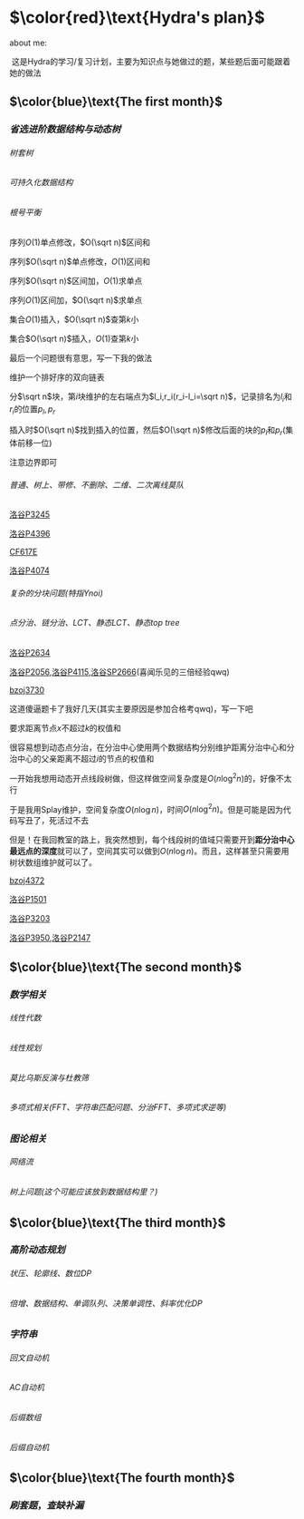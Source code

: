 # $\color{red}\text{Hydra's plan}$

about me:

​	这是$\text{Hydra}$的学习/复习计划，主要为知识点与她做过的题，某些题后面可能跟着她的做法

## $\color{blue}\text{The first month}$

### $省选进阶数据结构与动态树$

###### 树套树

###### 可持久化数据结构

###### 根号平衡

序列$O(1)$单点修改，$O(\sqrt n)$区间和

序列$O(\sqrt n)$单点修改，$O(1)$区间和

序列$O(\sqrt n)$区间加，$O(1)$求单点

序列$O(1)$区间加，$O(\sqrt n)$求单点

集合$O(1)$插入，$O(\sqrt n)$查第$k$小

集合$O(\sqrt n)$插入，$O(1)$查第$k$小



最后一个问题很有意思，写一下我的做法

维护一个排好序的双向链表

分$\sqrt n$块，第$i$块维护的左右端点为$l_i,r_i(r_i-l_i=\sqrt n)$，记录排名为$l_i$和$r_i$的位置$p_l,p_r$

插入时$O(\sqrt n)$找到插入的位置，然后$O(\sqrt n)$修改后面的块的$p_l$和$p_r$(集体前移一位)

注意边界即可

###### 普通、树上、带修、不删除、二维、二次离线莫队

[洛谷P3245](https://www.luogu.com.cn/problem/P3245)

[洛谷P4396](https://www.luogu.com.cn/problem/P4396)

[CF617E](http://codeforces.com/contest/617/problem/E)

[洛谷P4074](https://www.luogu.com.cn/problem/P4074)

###### 复杂的分块问题(特指$\text{Ynoi}$)

###### 点分治、链分治、$\text{LCT}$、静态$\text{LCT}$、静态$\text{top tree}$

[洛谷P2634](https://www.luogu.com.cn/problem/P2634)

[洛谷P2056](https://www.luogu.com.cn/problem/P2056),[洛谷P4115](https://www.luogu.com.cn/problem/P4115),[洛谷SP2666](https://www.luogu.com.cn/problem/SP2666)(喜闻乐见的三倍经验qwq)

[bzoj3730](https://lydsy.com/JudgeOnline/problem.php?id=3730)

这道傻逼题卡了我好几天(其实主要原因是参加合格考qwq)，写一下吧

要求距离节点$x$不超过$k$的权值和

很容易想到动态点分治，在分治中心使用两个数据结构分别维护距离分治中心和分治中心的父亲距离不超过$i$的节点的权值和

一开始我想用动态开点线段树做，但这样做空间复杂度是$O(n\log ^2n)$的，好像不太行

于是我用$\text{Splay}$维护，空间复杂度$O(n\log n)$，时间$O(n\log ^2 n)$。但是可能是因为代码写丑了，死活过不去

但是！在我回教室的路上，我突然想到，每个线段树的值域只需要开到**距分治中心最远点的深度**就可以了，空间其实可以做到$O(n\log n)$。而且，这样甚至只需要用树状数组维护就可以了。

[bzoj4372](https://lydsy.com/JudgeOnline/problem.php?id=4372)

[洛谷P1501](https://www.luogu.com.cn/problem/P1501)

[洛谷P3203](https://www.luogu.com.cn/problem/P3203)

[洛谷P3950](https://www.luogu.com.cn/problem/P3950),[洛谷P2147](https://www.luogu.com.cn/problem/P2147)

## $\color{blue}\text{The second month}$

### $数学相关$

###### 线性代数

###### 线性规划

###### 莫比乌斯反演与杜教筛

###### 多项式相关($\text{FFT}$、字符串匹配问题、分治$\text{FFT}$、多项式求逆等)

### $图论相关$

###### 网络流

###### 树上问题(这个可能应该放到数据结构里？)

## $\color{blue}\text{The third month}$

### $高阶动态规划$

###### 状压、轮廓线、数位DP

###### 倍增、数据结构、单调队列、决策单调性、斜率优化DP

### $字符串$

###### 回文自动机

###### AC自动机

###### 后缀数组

###### 后缀自动机

## $\color{blue}\text{The fourth month}$

### $\displaystyle 刷套题，查缺补漏$

